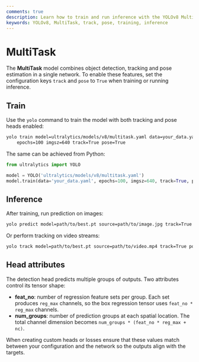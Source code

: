 ```yaml
---
comments: true
description: Learn how to train and run inference with the YOLOv8 MultiTask model that outputs detections, tracking IDs and pose keypoints.
keywords: YOLOv8, MultiTask, track, pose, training, inference
---
```


# MultiTask

The **MultiTask** model combines object detection, tracking and pose estimation in a single network. To enable these features, set the configuration keys `track` and `pose` to `True` when training or running inference.

## Train

Use the `yolo` command to train the model with both tracking and pose heads enabled:

```bash
yolo train model=ultralytics/models/v8/multitask.yaml data=your_data.yaml \
    epochs=100 imgsz=640 track=True pose=True
```

The same can be achieved from Python:

```python
from ultralytics import YOLO

model = YOLO('ultralytics/models/v8/multitask.yaml')
model.train(data='your_data.yaml', epochs=100, imgsz=640, track=True, pose=True)
```

## Inference

After training, run prediction on images:

```bash
yolo predict model=path/to/best.pt source=path/to/image.jpg track=True pose=True
```

Or perform tracking on video streams:

```bash
yolo track model=path/to/best.pt source=path/to/video.mp4 track=True pose=True
```

## Head attributes

The detection head predicts multiple groups of outputs. Two attributes control
its tensor shape:

- **feat_no**: number of regression feature sets per group. Each set produces
  `reg_max` channels, so the box regression tensor uses `feat_no * reg_max`
  channels.
- **num_groups**: number of prediction groups at each spatial location. The total
  channel dimension becomes `num_groups * (feat_no * reg_max + nc)`.

When creating custom heads or losses ensure that these values match between your
configuration and the network so the outputs align with the targets.
